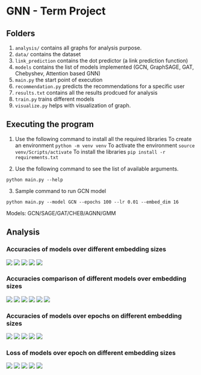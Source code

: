 # GNN - Term Project

## Folders

1. `analysis/` contains all graphs for analysis purpose.
2. `data/` contains the dataset
3. `link_prediction` contains the dot predictor (a link prediction function)
4. `models` contains the list of models implemented (GCN, GraphSAGE, GAT, Chebyshev, Attention based GNN)
5. `main.py` the start point of execution
6. `recommendation.py` predicts the recommendations for a specific user
7. `results.txt` contains all the results prodcued for analysis
8. `train.py` trains different models
9. `visualize.py` helps with visualization of graph.

## Executing the program

1. Use the following command to install all the required libraries
   To create an environment
   `python -m venv venv`
   To activate the environment
   `source venv/Scripts/activate`
   To install the libraries
   `pip install -r requirements.txt`

2. Use the following command to see the list of available arguments.

```
python main.py --help
```

3. Sample command to run GCN model

```
python main.py --model GCN --epochs 100 --lr 0.01 --embed_dim 16
```
Models: GCN/SAGE/GAT/CHEB/AGNN/GMM

## Analysis

### Accuracies of models over different embedding sizes
<img src='analysis/embeddings/gcn-embeddings.png'>
<img src='analysis/embeddings/sage-embeddings.png'>
<img src='analysis/embeddings/gat-embeddings.png'>
<img src='analysis/embeddings/cheb-embeddings.png'>
<img src='analysis/embeddings/agnn-embeddings.png'>

### Accuracies comparison of different models over embedding sizes
<img src='analysis/model-embeddings/models-embedding-4.png'>
<img src='analysis/model-embeddings/models-embedding-8.png'>
<img src='analysis/model-embeddings/models-embedding-16.png'>
<img src='analysis/model-embeddings/models-embedding-32.png'>
<img src='analysis/model-embeddings/models-embedding-64.png'>
<img src='analysis/model-embeddings/models-embedding-256.png'>

### Accuracies of models over epochs on different embedding sizes
<img src='analysis/model-accuracies/gcn-test-acc.png'>
<img src='analysis/model-accuracies/sage-test-acc.png'>
<img src='analysis/model-accuracies/gat-test-acc.png'>
<img src='analysis/model-accuracies/cheb-test-acc.png'>
<img src='analysis/model-accuracies/agnn-test-acc.png'>

### Loss of models over epoch on different embedding sizes
<img src='analysis/model-loss/gcn-test-loss.png'>
<img src='analysis/model-loss/sage-test-loss.png'>
<img src='analysis/model-loss/gat-test-loss.png'>
<img src='analysis/model-loss/cheb-test-loss.png'>
<img src='analysis/model-loss/agnn-test-loss.png'>

